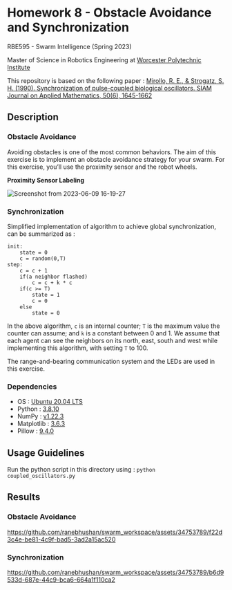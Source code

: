 # Homework 8 - Obstacle Avoidance and Synchronization

RBE595 - Swarm Intelligence (Spring 2023)

Master of Science in Robotics Engineering at [Worcester Polytechnic Institute](https://www.wpi.edu/)

This repository is based on the following paper : [Mirollo, R. E., & Strogatz, S. H. (1990). Synchronization of pulse-coupled biological oscillators. SIAM Journal on Applied Mathematics, 50(6), 1645-1662](https://epubs.siam.org/doi/10.1137/0150098)

## Description

### Obstacle Avoidance

Avoiding obstacles is one of the most common behaviors. The aim of this exercise is to implement
an obstacle avoidance strategy for your swarm. For this exercise, you’ll use the proximity sensor and
the robot wheels.

**Proximity Sensor Labeling**

![Screenshot from 2023-06-09 16-19-27](https://github.com/ranebhushan/swarm_workspace/assets/34753789/44817d2b-dd10-4f53-8bac-9275cd467f81)

### Synchronization

Simplified implementation of algorithm to achieve global synchronization, can be summarized as :

```
init:
    state = 0
    c = random(0,T)
step:
    c = c + 1
    if(a neighbor flashed)
        c = c + k * c
    if(c >= T)
        state = 1
        c = 0
    else
        state = 0
```

In the above algorithm, `c` is an internal counter; `T` is the maximum value the counter can assume; and `k` is a constant between 0 and 1. We assume that each agent can see the neighbors on its north, east, south and west while implementing this algorithm, with setting `T` to 100.

The range-and-bearing communication system and the LEDs are used in this exercise.

### Dependencies
- OS : [Ubuntu 20.04 LTS](https://releases.ubuntu.com/20.04/)
- Python : [3.8.10](https://www.python.org/downloads/release/python-3810/)
- NumPy : [v1.22.3](https://numpy.org/)
- Matplotlib : [3.6.3](https://matplotlib.org/stable/index.html)
- Pillow : [9.4.0](https://pillow.readthedocs.io/en/stable/)

## Usage Guidelines

Run the python script in this directory using : `python coupled_oscillators.py`

## Results

### Obstacle Avoidance

https://github.com/ranebhushan/swarm_workspace/assets/34753789/f22d3c4e-be81-4c9f-bad5-3ad2a15ac520

### Synchronization

https://github.com/ranebhushan/swarm_workspace/assets/34753789/b6d9533d-687e-44c9-bca6-664a1f110ca2

